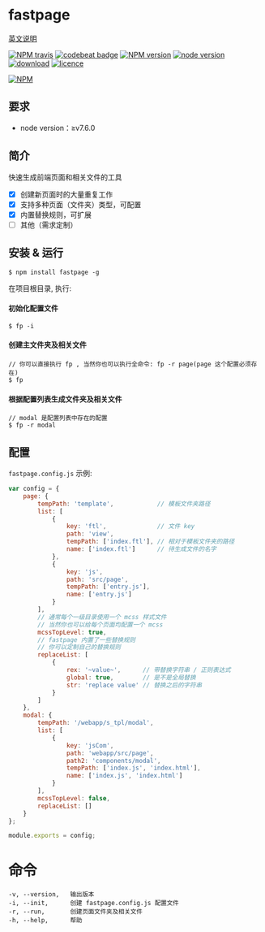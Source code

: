 # fastpage

[英文说明](https://github.com/ReAlign/fastpage/blob/master/README.md)

[![NPM travis][travis-image]][github-url]
[![codebeat badge][codebeat-image]][codebeat-url]
[![NPM version][npm-image]][npm-url]
[![node version][node-v-image]][github-url]
[![download][downloads-image]][github-url]
[![licence][licence-image]][github-url]

[![NPM][nodei-image]][npm-url]

[github-url]: https://github.com/ReAlign/fastpage
[npm-url]: https://www.npmjs.com/package/fastpage
[codebeat-url]: https://codebeat.co/projects/github-com-realign-fastpage-master

[travis-image]: http://img.shields.io/travis/ReAlign/fastpage.svg

[codebeat-image]: https://codebeat.co/badges/6cedbb50-1d93-4b4a-bfe6-ec316b873667

[npm-image]: https://img.shields.io/npm/v/fastpage.svg

[node-v-image]: https://img.shields.io/badge/node-%E2%89%A5v7.6.0-brightgreen.svg

[downloads-image]: https://img.shields.io/npm/dt/fastpage.svg

[licence-image]: https://img.shields.io/npm/l/fastpage.svg

[nodei-image]: https://nodei.co/npm/fastpage.png?downloads=true&downloadRank=true&stars=true

<!-- [![NPM stars][stars-image]][stars-url]
[![NPM forks][forks-image]][forks-url]
[![NPM issues][issues-image]][issues-url] -->

<!-- [stars-image]: https://img.shields.io/github/stars/ReAlign/fastpage.svg
[stars-url]: https://github.com/ReAlign/fastpage/stargazers -->

<!-- [forks-image]: https://img.shields.io/github/forks/ReAlign/fastpage.svg
[forks-url]: https://github.com/ReAlign/fastpage/network -->

<!-- [issues-image]: https://img.shields.io/github/issues/ReAlign/fastpage.svg
[issues-url]: https://github.com/ReAlign/fastpage/issues -->

## 要求

* node version：≥v7.6.0

## 简介

快速生成前端页面和相关文件的工具

* [x] 创建新页面时的大量重复工作
* [x] 支持多种页面（文件夹）类型，可配置
* [x] 内置替换规则，可扩展
* [ ] 其他（需求定制）

## 安装 & 运行

```
$ npm install fastpage -g
```

在项目根目录, 执行:

#### 初始化配置文件
```
$ fp -i
```
#### 创建主文件夹及相关文件
```
// 你可以直接执行 fp , 当然你也可以执行全命令: fp -r page(page 这个配置必须存在)
$ fp
```

#### 根据配置列表生成文件夹及相关文件
```
// modal 是配置列表中存在的配置
$ fp -r modal
```

## 配置

`fastpage.config.js` 示例:

```javascript
var config = {
    page: {
        tempPath: 'template',            // 模板文件夹路径
        list: [
            {
                key: 'ftl',              // 文件 key
                path: 'view',
                tempPath: ['index.ftl'], // 相对于模板文件夹的路径
                name: ['index.ftl']      // 待生成文件的名字
            },
            {
                key: 'js',
                path: 'src/page',
                tempPath: ['entry.js'],
                name: ['entry.js']
            }
        ],
        // 通常每个一级目录使用一个 mcss 样式文件
        // 当然你也可以给每个页面均配置一个 mcss
        mcssTopLevel: true,
        // fastpage 内置了一些替换规则
        // 你可以定制自己的替换规则
        replaceList: [
            {
                rex: '~value~',      // 带替换字符串 / 正则表达式
                global: true,        // 是不是全局替换
                str: 'replace value' // 替换之后的字符串
            }
        ]
    },
    modal: {
        tempPath: '/webapp/s_tpl/modal',
        list: [
            {
                key: 'jsCom',
                path: 'webapp/src/page',
                path2: 'components/modal',
                tempPath: ['index.js', 'index.html'],
                name: ['index.js', 'index.html']
            }
        ],
        mcssTopLevel: false,
        replaceList: []
    }
};

module.exports = config;
```

# 命令

```
-v, --version,   输出版本
-i, --init,      创建 fastpage.config.js 配置文件
-r, --run,       创建页面文件夹及相关文件
-h, --help,      帮助
```


